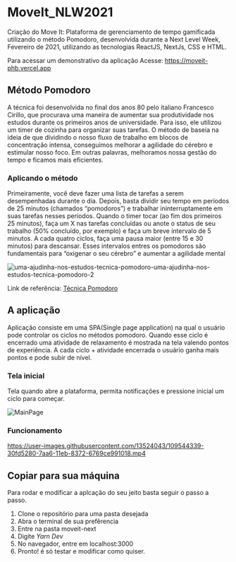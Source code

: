 # MoveIt_NLW2021
Criação do Move It: Plataforma de gerenciamento de tempo gamificada utilizando o método Pomodoro, desenvolvida durante a Next Level Week, Fevereiro de 2021, utilizando as tecnologias ReactJS, NextJs, CSS e HTML.

Para acessar um demonstrativo da aplicação Acesse: https://moveit-phb.vercel.app

## Método Pomodoro
A técnica foi desenvolvida no final dos anos 80 pelo italiano Francesco Cirillo, que procurava uma maneira de aumentar sua produtividade nos estudos durante os primeiros anos de universidade. Para isso, ele utilizou um timer de cozinha para organizar suas tarefas. O método de baseia na ideia de que dividindo o nosso fluxo de trabalho em blocos de concentração intensa, conseguimos melhorar a agilidade do cérebro e estimular nosso foco. Em outras palavras, melhoramos nossa gestão do tempo e ficamos mais eficientes.

### Aplicando o método
Primeiramente, você deve fazer uma lista de tarefas a serem desempenhadas durante o dia. Depois, basta dividir seu tempo em períodos de 25 minutos (chamados “pomodoros”) e trabalhar ininterruptamente em suas tarefas nesses períodos. Quando o timer tocar (ao fim dos primeiros 25 minutos), faça um X nas tarefas concluídas ou anote o status de seu trabalho (50% concluído, por exemplo) e faça um breve intervalo de 5 minutos.
A cada quatro ciclos, faça uma pausa maior (entre 15 e 30 minutos) para descansar. Esses intervalos entres os pomodoros são fundamentais para “oxigenar o seu cérebro” e aumentar a agilidade mental

![uma-ajudinha-nos-estudos-tecnica-pomodoro-uma-ajudinha-nos-estudos-tecnica-pomodoro-2](https://user-images.githubusercontent.com/13524043/109508425-9ccbc500-7a7e-11eb-970e-c7eed47e9763.png)

Link de referência: [Técnica Pomodoro](https://www.unifebe.edu.br/site/blog/uma-ajudinha-nos-estudos-tecnica-pomodoro/)

## A aplicação
Aplicação consiste em uma SPA(Single page application) na qual o usuário pode controlar os ciclos no métodos pomodoro. Quando esse ciclo é encerrado uma atividade de relaxamento é mostrada na tela valendo pontos de experiência. A cada ciclo + atividade encerrada o usuário ganha mais pontos e pode subir de nível.

### Tela inicial
Tela quando abre a plataforma, permita notificações e pressione inicial um ciclo para começar.

![MainPage](https://user-images.githubusercontent.com/13524043/109503402-fa5d1300-7a78-11eb-9af8-0937897c1aa6.jpg)

### Funcionamento
https://user-images.githubusercontent.com/13524043/109544339-30fd5280-7aa6-11eb-8372-6769ce991018.mp4


## Copiar para sua máquina
Para rodar e modificar a aplcação do seu jeito basta seguir o passo a passo.
1. Clone o repositório para uma pasta desejada
2. Abra o terminal de sua prefêrencia 
3. Entre na pasta moveit-next
4. Digite *Yarn Dev*
5. No navegador, entre em localhost:3000
6. Pronto! é só testar e modificar como quiser.




